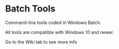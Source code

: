 # Batch Tools
Command-line tools coded in Windows Batch.

All tools are compatible with Windows 10 and newer.

Go to the *Wiki* tab to see more info
